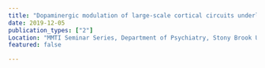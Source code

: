 ```yaml
---
title: "Dopaminergic modulation of large-scale cortical circuits underlying working memory"
date: 2019-12-05
publication_types: ["2"]
Location: "MMTI Seminar Series, Department of Psychiatry, Stony Brook University, New York, USA"
featured: false

---
```


